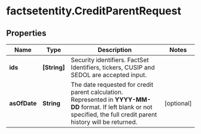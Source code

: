 # factsetentity.CreditParentRequest

## Properties

Name | Type | Description | Notes
------------ | ------------- | ------------- | -------------
**ids** | **[String]** | Security identifiers. FactSet Identifiers, tickers, CUSIP and SEDOL are accepted input.  | 
**asOfDate** | **String** | The date requested for credit parent calculation. Represented in **YYYY-MM-DD** format. If left blank or not specified, the full credit parent history will be returned.  | [optional] 


